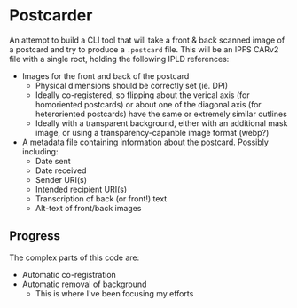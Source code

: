 # Postcarder

An attempt to build a CLI tool that will take a front & back scanned image of a postcard and try to produce a `.postcard` file. This will be an IPFS CARv2 file with a single root, holding the following IPLD references:

- Images for the front and back of the postcard
  - Physical dimensions should be correctly set (ie. DPI)
  - Ideally co-registered, so flipping about the verical axis (for homoriented postcards) or about one of the diagonal axis (for heteroriented postcards) have the same or extremely similar outlines
  - Ideally with a transparent background, either with an additional mask image, or using a transparency-capanble image format (webp?)
- A metadata file containing information about the postcard. Possibly including:
  - Date sent
  - Date received
  - Sender URI(s)
  - Intended recipient URI(s)
  - Transcription of back (or front!) text
  - Alt-text of front/back images

## Progress

The complex parts of this code are:
- Automatic co-registration
- Automatic removal of background
  - This is where I've been focusing my efforts
